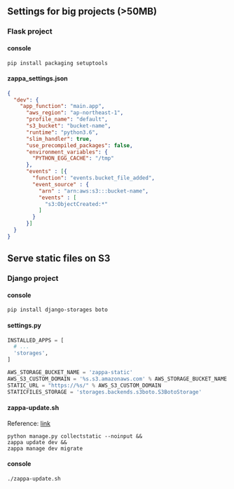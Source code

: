 ## Settings for big projects (>50MB)
### Flask project

#### console
```
pip install packaging setuptools
```

#### zappa_settings.json
```json
{
  "dev": {
    "app_function": "main.app",
      "aws_region": "ap-northeast-1",
      "profile_name": "default",
      "s3_bucket": "bucket-name",
      "runtime": "python3.6",
      "slim_handler": true,
      "use_precompiled_packages": false,
      "environment_variables": {
        "PYTHON_EGG_CACHE": "/tmp"
      },
      "events" : [{
        "function": "events.bucket_file_added",
        "event_source" : {
          "arn" : "arn:aws:s3:::bucket-name",
          "events" : [
            "s3:ObjectCreated:*"
          ]
        }
      }]
  }
}
```

## Serve static files on S3
### Django project

#### console
```
pip install django-storages boto
```

#### settings.py
```python
INSTALLED_APPS = [
  # ...
  'storages',
]

AWS_STORAGE_BUCKET_NAME = 'zappa-static'
AWS_S3_CUSTOM_DOMAIN = '%s.s3.amazonaws.com' % AWS_STORAGE_BUCKET_NAME
STATIC_URL = "https://%s/" % AWS_S3_CUSTOM_DOMAIN
STATICFILES_STORAGE = 'storages.backends.s3boto.S3BotoStorage'
```

#### zappa-update.sh

Reference: [link](https://edgarroman.github.io/zappa-django-guide/walk_database/)

```
python manage.py collectstatic --noinput &&
zappa update dev &&
zappa manage dev migrate
```

#### console
```
./zappa-update.sh
```

